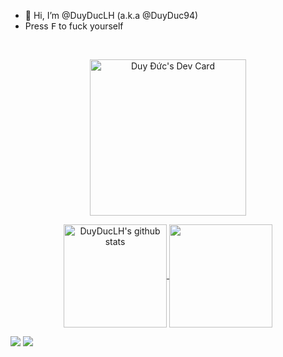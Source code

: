 - 👋 Hi, I’m @DuyDucLH (a.k.a @DuyDuc94)
- Press <kbd>F</kbd> to fuck yourself
<br>
<p align="center">
  <a href="https://app.daily.dev/duyduc94">
    <img src="https://api.daily.dev/devcards/973512fc4b2940248b19a0c50df3fb74.png?r=v25" width="250" alt="Duy Đức's Dev Card"/>
  </a>
</p>
<p align="center">
<a href="https://github.com/DuyDucLH/github-readme-stats">
  <img align="center" height="165" src="https://github-readme-stats.vercel.app/api?username=DuyDucLH&&hide=stars,issues&custom_title=My+Github+Stats&show_icons=true&rank_icon=github&theme=buefy" alt="DuyDucLH's github stats" />
</a>
  <a href="https://github.com/DuyDucLH/github-readme-stats">
    <img align="center" height="165" src="https://github-readme-stats.vercel.app/api/top-langs/?username=DuyDucLH&layout=compact&theme=buefy" />
  </a>
</p>

![](https://hit.yhype.me/github/profile?user_id=117431803)
![](https://komarev.com/ghpvc/?username=DuyDucLH&style=plastic&label=People+Who+Found+Me)
